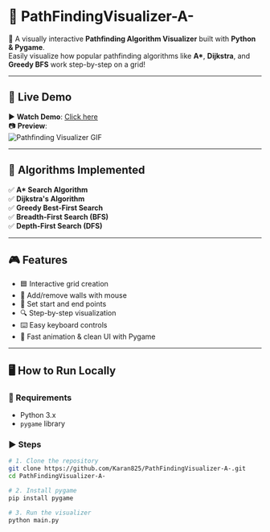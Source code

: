 # 🧭 PathFindingVisualizer-A-

🚀 A visually interactive **Pathfinding Algorithm Visualizer** built with **Python & Pygame**.  
Easily visualize how popular pathfinding algorithms like **A\***, **Dijkstra**, and **Greedy BFS** work step-by-step on a grid!

---

## 🎥 Live Demo

▶️ **Watch Demo**: [Click here](https://your-youtube-or-google-drive-demo-link)  
📷 **Preview**:  
![Pathfinding Visualizer GIF](media/demo.gif)

---

## 🧠 Algorithms Implemented

✅ **A\* Search Algorithm**  
✅ **Dijkstra's Algorithm**  
✅ **Greedy Best-First Search**  
✅ **Breadth-First Search (BFS)**  
✅ **Depth-First Search (DFS)**

---

## 🎮 Features

- 🟦 Interactive grid creation
- 🧱 Add/remove walls with mouse
- 🚩 Set start and end points
- 🔍 Step-by-step visualization
- ⌨️ Easy keyboard controls
- 💨 Fast animation & clean UI with Pygame

---

## 🖥️ How to Run Locally

### 🔧 Requirements
- Python 3.x
- `pygame` library

### ▶️ Steps

```bash
# 1. Clone the repository
git clone https://github.com/Karan825/PathFindingVisualizer-A-.git
cd PathFindingVisualizer-A-

# 2. Install pygame
pip install pygame

# 3. Run the visualizer
python main.py
